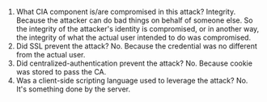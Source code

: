 1. What CIA component is/are compromised in this attack?
	Integrity. Because the attacker can do bad things on behalf of someone else. So the integrity of the attacker's identity is compromised, or in another way, the integrity of what the actual user intended to do was compromised.
2. Did SSL prevent the attack?
	No. Because the credential was no different from the actual user.
3. Did centralized-authentication prevent the attack?
	No. Because cookie was stored to pass the CA.
4. Was a client-side scripting language used to leverage the attack?
	No. It's something done by the server.
